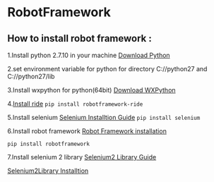 # RobotFramework

## How to install robot framework :

1.Install python 2.7.10 in your machine [Download Python](https://www.python.org/downloads/) 

2.set environment variable for python for directory C://python27 and C://python27/lib

3.Install wxpython for python(64bit) [Download WXPython](https://pypi.org/project/wxPython/)

4.[Install ride](https://pypi.org/project/robotframework-ride/) 
`pip install robotframework-ride`

5.Install selenium [Selenium Installtion Guide](https://selenium-python.readthedocs.io/installation.html)
`pip install selenium`

6.Install robot framework  [Robot Framework installation](https://pypi.org/project/robotframework/)

`pip install robotframework`

7.Install selenium 2 library [Selenium2 Library Guide](http://robotframework.org/Selenium2Library/Selenium2Library.html)

[Selenium2Library Installtion](https://github.com/robotframework/Selenium2Library)

